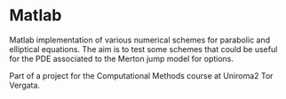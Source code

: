 Matlab
======

Matlab implementation of various numerical schemes for parabolic and elliptical
equations. The aim is to test some schemes that could be useful for the PDE
associated to the Merton jump model for options.

Part of a project for the Computational Methods course at Uniroma2 Tor Vergata.
